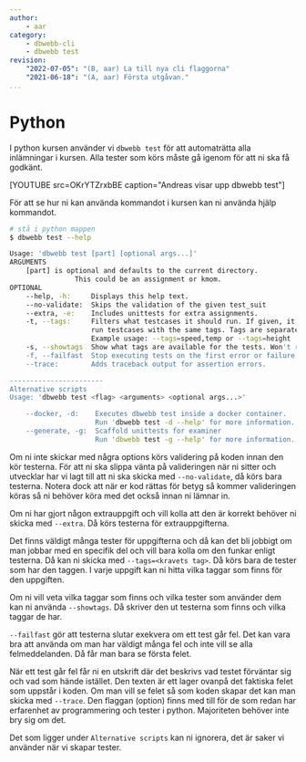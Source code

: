 ```yaml
---
author:
    - aar
category:
    - dbwebb-cli
    - dbwebb test
revision:
    "2022-07-05": "(B, aar) La till nya cli flaggorna"
    "2021-06-18": "(A, aar) Första utgåvan."
...
```

Python
==================================

I python kursen använder vi `dbwebb test` för att automaträtta alla inlämningar i kursen. Alla tester som körs måste gå igenom för att ni ska få godkänt.

[YOUTUBE src=OKrYTZrxbBE caption="Andreas visar upp dbwebb test"]

För att se hur ni kan använda kommandot i kursen kan ni använda hjälp kommandot.

```bash
# stå i python mappen
$ dbwebb test --help

Usage: 'dbwebb test [part] [optional args...]'
ARGUMENTS
    [part] is optional and defaults to the current directory.
                This could be an assignment or kmom.
OPTIONAL
    --help, -h:     Displays this help text.
    --no-validate:  Skips the validation of the given test_suit
    --extra, -e:    Includes unittests for extra assignments.
    -t, --tags:     Filters what testcases it should run. If given, it will only
                    run testcases with the same tags. Tags are separated by a comma (",")
                    Example usage: --tags=speed,temp or --tags=height
    -s, --showtags  Show what tags are available for the tests. Won't run any tests!
    -f, --failfast  Stop executing tests on the first error or failure.
    --trace:        Adds traceback output for assertion errors.

-----------------------
Alternative scripts
Usage: 'dbwebb test <flag> <arguments> <optional args...>'

    --docker, -d:    Executes dbwebb test inside a docker container.
                     Run 'dbwebb test -d --help' for more information.
    --generate, -g:  Scaffold unittests for examiner
                     Run 'dbwebb test -g --help' for more information.
```

Om ni inte skickar med några options körs validering på koden innan den kör testerna. För att ni ska slippa vänta på valideringen när ni sitter och utvecklar har vi lagt till att ni ska skicka med `--no-validate`, då körs bara testerna. Notera dock att när er kod rättas för betyg så kommer valideringen köras så ni behöver köra med det också innan ni lämnar in.

Om ni har gjort någon extrauppgift och vill kolla att den är korrekt behöver ni skicka med `--extra`. Då körs testerna för extrauppgifterna.

Det finns väldigt många tester för uppgifterna och då kan det bli jobbigt om man jobbar med en specifik del och vill bara kolla om den funkar enligt testerna. Då kan ni skicka med `--tags=<kravets tag>`. Då körs bara de tester som har den taggen. I varje uppgift kan ni hitta vilka taggar som finns för den uppgiften.

Om ni vill veta vilka taggar som finns och vilka tester som använder dem kan ni använda `--showtags`. Då skriver den ut testerna som finns och vilka taggar de har.

`--failfast` gör att testerna slutar exekvera om ett test går fel. Det kan vara bra att använda om man har väldigt många fel och inte vill se alla felmeddelanden. Då får man bara se första felet.

När ett test går fel får ni en utskrift där det beskrivs vad testet förväntar sig och vad som hände istället. Den texten är ett lager ovanpå det faktiska felet som uppstår i koden. Om man vill se felet så som koden skapar det kan man skicka med `--trace`. Den flaggan (option) finns med till för de som redan har erfarenhet av programmering och tester i python. Majoriteten behöver inte bry sig om det.

Det som ligger under `Alternative scripts` kan ni ignorera, det är saker vi använder när vi skapar tester.
